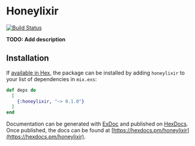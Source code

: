 # Honeylixir

[![Build Status](https://travis-ci.org/lirossarvet/honeylixir.svg?branch=main)](https://travis-ci.org/lirossarvet/honeylixir)

**TODO: Add description**

## Installation

If [available in Hex](https://hex.pm/docs/publish), the package can be installed
by adding `honeylixir` to your list of dependencies in `mix.exs`:

```elixir
def deps do
  [
    {:honeylixir, "~> 0.1.0"}
  ]
end
```

Documentation can be generated with [ExDoc](https://github.com/elixir-lang/ex_doc)
and published on [HexDocs](https://hexdocs.pm). Once published, the docs can
be found at [https://hexdocs.pm/honeylixir](https://hexdocs.pm/honeylixir).
